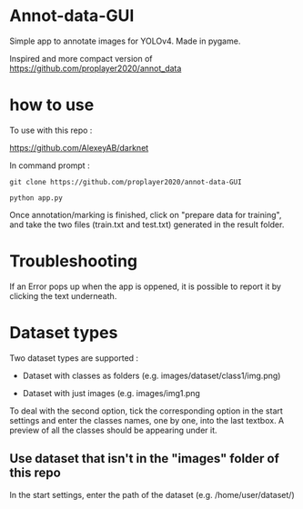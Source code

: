 # Annot-data-GUI

Simple app to annotate images for YOLOv4. Made in pygame.

Inspired and more compact version of https://github.com/proplayer2020/annot_data


# how to use
To use with this repo :

https://github.com/AlexeyAB/darknet

In command prompt :

```git clone https://github.com/proplayer2020/annot-data-GUI```

```python app.py```

Once annotation/marking is finished, click on "prepare data for training", and take the two files (train.txt and test.txt) generated in the result folder.

# Troubleshooting
If an Error pops up when the app is oppened, it is possible to report it by clicking the text underneath.

# Dataset types
Two dataset types are supported :

- Dataset with classes as folders (e.g. images/dataset/class1/img.png)
  
- Dataset with just images (e.g. images/img1.png
  
To deal with the second option, tick the corresponding option in the start settings and enter the classes names, one by one, into the last textbox.
A preview of all the classes should be appearing under it.

## Use dataset that isn't in the "images" folder of this repo
In the start settings, enter the path of the dataset (e.g. /home/user/dataset/)
